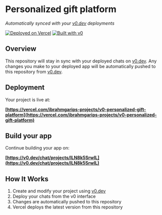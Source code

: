 # Personalized gift platform

*Automatically synced with your [v0.dev](https://v0.dev) deployments*

[![Deployed on Vercel](https://img.shields.io/badge/Deployed%20on-Vercel-black?style=for-the-badge&logo=vercel)](https://vercel.com/ibrahmgarips-projects/v0-personalized-gift-platform)
[![Built with v0](https://img.shields.io/badge/Built%20with-v0.dev-black?style=for-the-badge)](https://v0.dev/chat/projects/lLN8k5SrwIL)

## Overview

This repository will stay in sync with your deployed chats on [v0.dev](https://v0.dev).
Any changes you make to your deployed app will be automatically pushed to this repository from [v0.dev](https://v0.dev).

## Deployment

Your project is live at:

**[https://vercel.com/ibrahmgarips-projects/v0-personalized-gift-platform](https://vercel.com/ibrahmgarips-projects/v0-personalized-gift-platform)**

## Build your app

Continue building your app on:

**[https://v0.dev/chat/projects/lLN8k5SrwIL](https://v0.dev/chat/projects/lLN8k5SrwIL)**

## How It Works

1. Create and modify your project using [v0.dev](https://v0.dev)
2. Deploy your chats from the v0 interface
3. Changes are automatically pushed to this repository
4. Vercel deploys the latest version from this repository